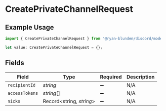 # CreatePrivateChannelRequest

## Example Usage

```typescript
import { CreatePrivateChannelRequest } from "@ryan-blunden/discord/models/components";

let value: CreatePrivateChannelRequest = {};
```

## Fields

| Field                    | Type                     | Required                 | Description              |
| ------------------------ | ------------------------ | ------------------------ | ------------------------ |
| `recipientId`            | *string*                 | :heavy_minus_sign:       | N/A                      |
| `accessTokens`           | *string*[]               | :heavy_minus_sign:       | N/A                      |
| `nicks`                  | Record<string, *string*> | :heavy_minus_sign:       | N/A                      |